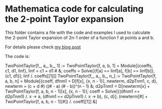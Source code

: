 # Mathematica code for calculating the 2-point Taylor expansion

This folder contains a file with the code and examples I used to calculate the 2-point Taylor expansion of 2n-1 order of a function f at points a and b.

For details please check [my blog post](https://underthemath.wordpress.com/2020/06/12/polynomial-division-revisited/)

The code is:

TwoPointTaylor[f_, a_, b_, 1] := 
 TwoPointTaylor[f, a, b, 1] = 
  Module[{coeffs, c1, d1, linf}, linf = c1 + d1 # &; 
   coeffs = Solve[{f[a] == linf[a], f[b] == linf[b]}, {c1, d1}]; 
   linf /. coeffs[[1]]]
TwoPointTaylor[f_, a_, b_, n_] := 
 TwoPointTaylor[f, a, b, n] = 
  Module[{coeff, dfnm1 = D[f[x], {x, n - 1}], newterm, d2pTnm1, c, d},
    newterm = (c + d #) ((# - a) (# - b))^(n - 1) &; 
   d2pTnm1 = 
    D[newterm[x] + TwoPointTaylor[f, a, b, n - 1][x], {x, n - 1}]; 
   coeff = Solve[{(dfnm1 == d2pTnm1) /. x -> a, (dfnm1 == d2pTnm1) /. 
       x -> b}, {c, 
      d}]; (newterm[#] + TwoPointTaylor[f, a, b, n - 1][#]) /. 
     coeff[[1]] &]
